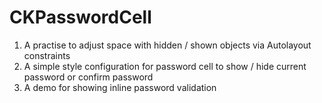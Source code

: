 CKPasswordCell
==============

1. A practise to adjust space with hidden / shown objects via Autolayout constraints
2. A simple style configuration for password cell to show / hide current password or confirm password
3. A demo for showing inline password validation
